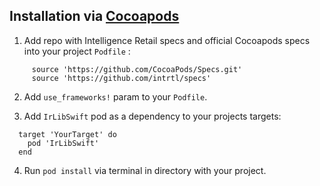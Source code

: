 ## Installation via [Cocoapods](https://cocoapods.org) ##

1. Add repo with Intelligence Retail specs and official Cocoapods specs into your project `Podfile` :

```
     source 'https://github.com/CocoaPods/Specs.git'
     source 'https://github.com/intrtl/specs'
```

2. Add  `use_frameworks!` param to your `Podfile`.

3. Add `IrLibSwift` pod as a dependency to your projects targets:

```
  target 'YourTarget' do
    pod 'IrLibSwift'
  end
```

4. Run `pod install` via terminal in directory with your project.
